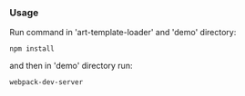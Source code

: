### Usage

Run command in 'art-template-loader' and 'demo' directory:

```
npm install
```

and then in 'demo' directory run:

```
webpack-dev-server
```